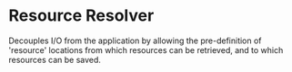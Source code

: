 # Resource Resolver 

Decouples I/O from the application by allowing the pre-definition of 'resource' locations from which resources can be retrieved, and to which resources can be saved.